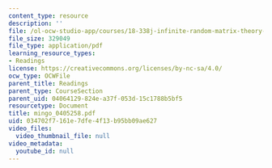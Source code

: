 ```yaml
---
content_type: resource
description: ''
file: /ol-ocw-studio-app/courses/18-338j-infinite-random-matrix-theory-fall-2004/034702f7161e7dfe4f13b95bb09ae627_mingo_0405258.pdf
file_size: 329049
file_type: application/pdf
learning_resource_types:
- Readings
license: https://creativecommons.org/licenses/by-nc-sa/4.0/
ocw_type: OCWFile
parent_title: Readings
parent_type: CourseSection
parent_uid: 04064129-824e-a37f-053d-15c1788b5bf5
resourcetype: Document
title: mingo_0405258.pdf
uid: 034702f7-161e-7dfe-4f13-b95bb09ae627
video_files:
  video_thumbnail_file: null
video_metadata:
  youtube_id: null
---
```

